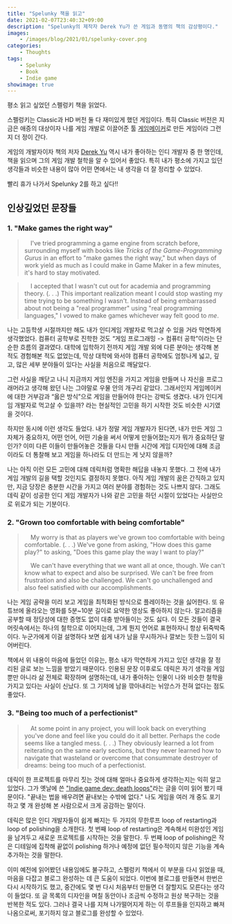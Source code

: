 ```yaml
---
title: "Spelunky 책을 읽고"
date: 2021-02-07T23:40:32+09:00
description: "Spelunky의 제작자 Derek Yu가 쓴 게임과 동명의 책의 감상평이다."
images:
    - /images/blog/2021/01/spelunky-cover.png
categories:
    - Thoughts
tags:
    - Spelunky
    - Book
    - Indie game
showimage: true
---
```


평소 읽고 싶었던 스펠렁키 책을 읽었다.

<!--more-->

스펠렁키는 Classic과 HD 버전 둘 다 재미있게 했던 게임이다.
특히 Classic 버전은 지금은 애증의 대상이자 나를 게임 개발로 이끌어준 툴 [게임메이커](https://www.yoyogames.com/gamemaker)로 만든 게임이라 그런지 더 정이 간다.

게임의 개발자이자 책의 저자 [Derek Yu](https://twitter.com/mossmouth) 역시 내가 좋아하는 인디 개발자 중 한 명인데, 책을 읽으며 그의 게임 개발 철학을 알 수 있어서 좋았다. 특히 내가 평소에 가지고 있던 생각들과 비슷한 내용이 많아 어떤 면에서는 내 생각을 더 잘 정리할 수 있었다.

빨리 휴가 나가서 Spelunky 2를 하고 싶다!!

## 인상깊었던 문장들


### 1. "Make games the right way"

> &emsp;I've tried programming a game engine from scratch before, surrounding myself with books like *Tricks of the Game-Programming Gurus* in an effort to "make games the right way," but when days of work yield as much as I could make in Game Maker in a few minutes, it's hard to stay motivated.

> &emsp;I accepted that I wasn't cut out for academia and programming theory. (. . .) This important realization meant I could stop wasting my time trying to be something I wasn't. Instead of being embarrassed about not being a "real programmer" using "real programming languages," I vowed to make games whichever way felt good to *me*.

나는 고등학생 시절까지만 해도 내가 인디게임 개발자로 먹고살 수 있을 거라 막연하게 생각했었다. 컴퓨터 공학부로 진학한 것도 &ldquo;게임 프로그래밍 -> 컴퓨터 공학&rdquo;이라는 단순한 흐름의 결과였다. 대학에 입학하기 전까지 게임 개발 외에 다른 분야는 생각해 본 적도 경험해본 적도 없었는데, 막상 대학에 와서야 컴퓨터 공학에도 엄청나게 넓고, 깊고, 많은 세부 분야들이 있다는 사실을 처음으로 깨달았다.

그런 사실을 깨닫고 나니 지금까지 게임 엔진을 가지고 게임을 만들며 나 자신을 프로그래머라고 생각해 왔던 나는 그야말로 우물 안의 개구리 같았다. 그래서인지  게임메이커에 대한 거부감과 &ldquo;옳은 방식&rdquo;으로 게임을 만들어야 한다는 강박도 생겼다. 내가 인디게임 개발자로 먹고살 수 있을까? 라는 현실적인 고민을 하기 시작한 것도 비슷한 시기였을 것이다.

하지만 동시에 이런 생각도 들었다. 내가 정말 게임 개발자가 된다면, 내가 만든 게임 그 자체가 중요하지, 어떤 언어, 어떤 기술을 써서 어떻게 만들어졌는지가 뭐가 중요하단 말인가? 이미 다른 이들이 만들어놓은 것들을 다시 만들 시간에 게임 디자인에 대해 조금이라도 더 통찰해 보고 게임을 하나라도 더 만드는 게 낫지 않을까?

나는 아직 이런 모든 고민에 대해 데릭처럼 명확한 해답을 내놓지 못했다. 그 전에 내가 게임 개발의 길을 택할 것인지도 결정하지 못했다. 아직 게임 개발의 꿈은 간직하고 있지만, 지금 당장은 충분한 시간을 가지고 여러 분야를 경험하는 것도 나쁘지 않다. 그래도 데릭 같이 성공한 인디 게임 개발자가 나와 같은 고민을 하던 시절이 있었다는 사실만으로 위로가 되는 기분이다.


### 2. "Grown too comfortable with being comfortable"

> &emsp;My worry is that as players we've grown too comfortable with being comfortable. (. . .) We've gone from asking, "How does this game play?" to asking, "Does this game play the way I want to play?"  
>  
> &emsp;We can't have everything that we want all at once, though. We can't know what to expect and also be surprised. We can't be free from frustration and also be challenged. We can't go unchallenged and also feel satisfied with our accomplishments.

나는 게임 공략을 미리 보고 게임을 최적화된 방식으로 플레이하는 것을 싫어한다. 또 유튜브에 올라오는 영화를 5분~10분 길이로 요약한 영상도 좋아하지 않는다. 알고리즘을 공부할 때 정당성에 대한 증명도 없이 대충 받아들이는 것도 싫다. 이 모든 것들이 결국 머릿속에서는 하나의 철학으로 이어지는데, 그게 뭔지 언어로 표현하자니 항상 뒤죽박죽이다. 누군가에게 이걸 설명하다 보면 쉽게 내가 남을 무시하거나 깔보는 듯한 느낌이 되어버린다.

책에서 위 내용이 마음에 들었던 이유는, 평소 내가 막연하게 가지고 있던 생각을 잘 정리된 글로 보는 느낌을 받았기 때문이다. 인용된 문장 이후로도 데릭은 자기 생각을 게임뿐만 아니라 삶 전체로 확장하며 설명하는데, 내가 좋아하는 인물이 나와 비슷한 철학을 가지고 있다는 사실이 신났다. 또 그 기저에 남을 깎아내리는 뉘앙스가 전혀 없다는 점도 좋았다.

### 3. "Being too much of a perfectionist"

> &emsp;At some point in any project, you will look back on everything you've done and feel like you could do it all better. Perhaps the code seems like a tangled mess. (. . .) They obviously learned a lot from reiterating on the same early sections, but they never learned how to navigate that wasteland or overcome that consummate destroyer of dreams: being too much of a perfectionist.

데릭이 한 프로젝트를 마무리 짓는 것에 대해 얼마나 중요하게 생각하는지는 익히 알고 있었다. 그가 옛날에 쓴 ["Indie game dev: death loops"](https://www.derekyu.com/makegames/deathloops.html)라는 글을 이미 읽어 봤기 때문이다. "끝내는 법을 배우려면 끝내보는 수밖에 없다." 나도 게임을 여러 개 중도 포기하고 몇 개 완성해 본 사람으로서 크게 공감하는 말이다.

데릭은 많은 인디 개발자들이 쉽게 빠지는 두 가지의 무한루프 loop of restarting과 loop of polishing을 소개한다. 첫 번째 loop of restarting은 계속해서 미완성인 게임을 남겨두고 새로운 프로젝트를 시작하는 것을 말한다. 두 번째 loop of polishing은 작은 디테일에 집착해 끝없이 polishing 하거나 예정에 없던 필수적이지 않은 기능을 계속 추가하는 것을 말한다.

이미 예전에 읽어봤던 내용임에도 불구하고, 스펠렁키 책에서 이 부분을 다시 읽었을 때, 마음을 다잡고 블로그 완성하는 데 큰 도움이 되었다. 이번에 블로그를 만들면서 한번은 다시 시작하기도 했고, 중간에도 몇 번 다시 처음부터 만들면 더 잘할지도 모른다는 생각이 들었다. 또 글 목록의 디자인을 며칠 동안이나 조금씩 수정하고 원상 복구하는 것을 반복한 적도 있다. 그러나 결국 나를 지쳐 나가떨어지게 하는 이 루프들을 인지하고 빠져나옴으로써, 포기하지 않고 블로그를 완성할 수 있었다.